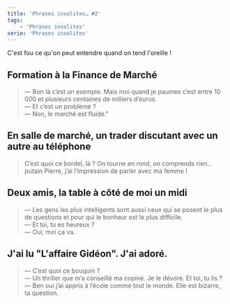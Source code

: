 ```yaml
---
title: 'Phrases insolites… #2'
tags:
    - 'Phrases insolites'
serie: 'Phrases insolites'
---
```


C'est fou ce qu'on peut entendre quand on tend l'oreille !

<!-- more -->

## Formation à la Finance de Marché

> — Bon là c’est un exemple. Mais moi quand je paumes c’est entre 10 000 et plusieurs centaines de milliers d’euros.  
> — Et c’est un problème ?  
> — Non, le marché est fluide."

## En salle de marché, un trader discutant avec un autre au téléphone

> C’est quoi ce bordel, là ? On tourne en rond, on comprends rien.. putain Pierre, j’ai l’impression de parler avec ma femme !

## Deux amis, la table à côté de moi un midi

> — Les gens les plus intelligents sont aussi ceux qui se posent le plus de questions et pour qui le bonheur est le plus difficile.  
> — Et toi, tu es heureux ?  
> — Oui, moi ça va.

## J'ai lu "L'affaire Gidéon". J'ai adoré.

> — C’est quoi ce bouquin ?  
> — Un thriller que m’a conseillé ma copine. Je le dévore. Et toi, tu lis ?  
> — Ben oui j’ai appris à l’école comme tout le monde. Elle est bizarre, ta question.
